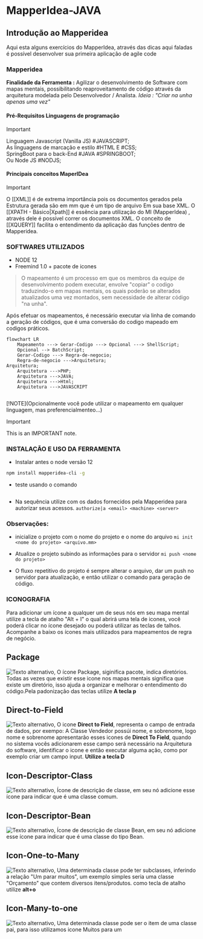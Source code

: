 
# MapperIdea-JAVA
## Introdução ao Mapperidea 

Aqui esta alguns exercícios do MapperIdea, através das dicas aqui faladas é possível desenvolver sua primeira aplicação de agile code

### Mapperidea
__Finalidade da Ferramenta :__
Agilizar o desenvolvimento de Software com mapas mentais, possibilitando reaproveitamento de código através da arquitetura modelada pelo Desenvolvedor / Analista.
*Ideia : "Criar na unha  apenas uma vez"*


#### Pré-Requisitos Linguagens de programação
>[!IMPORTANT]
> Linguagem Javascript (Vanilla JS) #JAVASCRIPT;<br>
>  As linguagens de marcação e estilo #HTML E #CSS;<br>
>  SpringBoot para o back-End  #JAVA #SPRINGBOOT;<br>
>  Ou Node JS #NODJS;

#### Principais conceitos MaperIDea
>[!IMPORTANT]
> O [[XML]]    é de extrema importância pois os documentos gerados pela Estrutura gerada são em mm que é um tipo de arquivo  Em sua base XML.
> O [[XPATH - Básico|Xpath]] é essência para utilização do MI (MapperIdea) , através dele é possível correr os documentos XML. 
> O conceito de [[XQUERY]] facilita o entendimento da aplicação das funções dentro de Mapperidea.

### SOFTWARES UTILIZADOS 
- NODE 12 
- Freemind 1.0 + pacote de icones 

> O mapeamento é um processo em que os membros da equipe de desenvolvimento podem executar, envolve "copiar" o codigo traduzindo-o em mapas mentais, 
> os quais poderão se alterados atualizados uma vez montados, sem necessidade de alterar código "na unha".

Após efetuar os mapeamentos, é necessário executar via linha de comando a geração de códigos, que é uma conversão do codigo mapeado em codigos práticos.

```mermaid
flowchart LR
    Mapeamento ---> Gerar-Codigo ---> Opcional ---> ShellScript;
    Opcional --> BatchScript;
    Gerar-Codigo ---> Regra-de-negocio;
    Regra-de-negocio --->Arquitetura;
Arquitetura;
    Arquitetura --->PHP;
    Arquitetura --->JAVA;
    Arquitetura --->Html;
    Arquitetura --->JAVASCRIPT
     
```


[!NOTE](Opcionalmente você pode utilizar o mapeamento em qualquer linguagem, mas preferencialmenteo...)
>[!IMPORTANT]
>
>This is an IMPORTANT note.


### INSTALAÇÃO E USO DA FERRAMENTA

- Instalar antes o node versão 12 

~~~bash
npm install mapperidea-cli -g
~~~

- teste usando o comando 

~~~bash mi -h
~~~

 - Na sequência utilize  com os dados fornecidos pela Mapperidea para autorizar seus acessos.
```authorize|a <email> <machine> <server>```


### Observações: ###

- inicialize o projeto com o nome do projeto e o nome do arquivo
``` mi init <nome do projeto> <arquivo.mm> ```

- Atualize o projeto subindo as informações para o servidor
``` mi push <nome do projeto> ```

- O fluxo repetitivo do projeto é sempre alterar o arquivo, dar um push no servidor para atualização, e então utilizar o comando para geração de código.


### ICONOGRAFIA ####
Para adicionar um ícone a qualquer um de seus nós em seu mapa mental utilize a tecla de atalho "Alt + I" o qual abrirá uma tela de icones, você poderá clicar no ícone desejado ou poderá utilizar as teclas de talhos. Acompanhe a baixo os ícones mais utilizados para mapeamentos de regra de negócio.

## Package
![Texto alternativo](https://github.com/HamiltonVentura/MapperIdea-Java/blob/main/icones/Package.png),
O ícone Package, siginifica pacote, indica diretórios. Todas as vezes que existir esse icone nos mapas mentais significa que existe um diretório, isso ajuda a organizar
e melhorar o entendimento do código.Pela padonização das teclas utilize **A tecla p**


## Direct-to-Field
![Texto alternativo](https://github.com/HamiltonVentura/MapperIdea-Java/blob/main/icones/Mapping.directToField.png),
O icone **Direct to Field**, representa o campo de entrada de dados, por exempo: A Classe Vendedor possúi nome, e sobrenome, logo nome e sobrenome apresentarão esses icones de **Direct To Field**, quando no sistema vocês adicionarem esse campo será necessário na Arquitetura do software, identificar o icone e então executar alguma ação, como por exemplo criar um campo input. **Utilize a tecla D**

## Icon-Descriptor-Class
![Texto alternativo](https://github.com/HamiltonVentura/MapperIdea-Java/blob/main/icones/Descriptor.class.png),
Ícone de descrição de classe, em seu nó adicione esse ícone para indicar que é uma classe comum. 

## Icon-Descriptor-Bean
![Texto alternativo](https://github.com/HamiltonVentura/MapperIdea-Java/blob/main/icones/Descriptor.aggregate.png),
Ícone de descrição de classe Bean, em seu nó adicione esse ícone para indicar que é uma classe do tipo Bean.

## Icon-One-to-Many
![Texto alternativo](https://github.com/HamiltonVentura/MapperIdea-Java/blob/main/icones/Mapping.oneToMany.png),
Uma determinada classe pode ter subclasses, inferindo a relação "Um parar muitos", um exemplo simples seria 
uma classe "Orçamento" que contem diversos itens/produtos. como tecla de atalho utilize **alt+o**


## Icon-Many-to-one
![Texto alternativo](https://github.com/HamiltonVentura/MapperIdea-Java/blob/main/icones/Mapping.manyToOne.png),
Uma determinada classe pode ser o item de uma classe pai, para isso utilizamos icone Muitos para um


